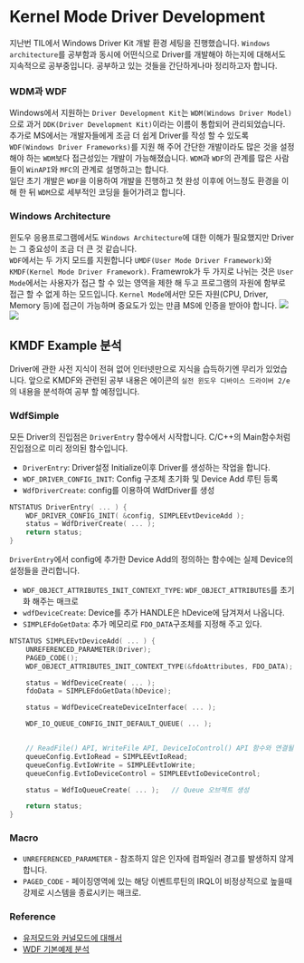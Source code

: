 # Kernel Mode Driver Development
지난번 TIL에서 Windows Driver Kit 개발 환경 세팅을 진행했습니다.
```Windows architecture```를 공부함과 동시에 어떤식으로 Driver를 개발해야 하는지에 대해서도 지속적으로 공부중입니다.
공부하고 있는 것들을 간단하게나마 정리하고자 합니다.

### WDM과 WDF
Windows에서 지원하는 ```Driver Development Kit```는 ```WDM(Windows Driver Model)```으로 과거 ```DDK(Driver Development Kit)```이라는 이름이 통합되어 관리되었습니다.
추가로 MS에서는 개발자들에게 조금 더 쉽게 Driver를 작성 할 수 있도록 ```WDF(Windows Driver Frameworks)```를 지원 해 주어 간단한 개발이라도 많은 것을 설정해야 하는 ```WDM```보다 접근성있는 개발이 가능해졌습니다. 
```WDM```과 ```WDF```의 관계를 많은 사람들이 ```WinAPI```와 ```MFC```의 관계로 설명하고는 합니다.  
일단 초기 개발은 ```WDF```을 이용하여 개발을 진행하고 첫 완성 이후에 어느정도 환경을 이해 한 뒤 ```WDM```으로 세부적인 코딩을 들어가려고 합니다.

### Windows Architecture
윈도우 응용프로그램에서도 ```Windows Architecture```에 대한 이해가 필요했지만 Driver 는 그 중요성이 조금 더 큰 것 같습니다.  
```WDF```에서는 두 가지 모드를 지원합니다 ```UMDF(User Mode Driver Framework)```와 ```KMDF(Kernel Mode Driver Framework)```.
Framewrok가 두 가지로 나뉘는 것은 ```User Mode```에서는 사용자가 접근 할 수 있는 영역을 제한 해 두고 프로그램의 자원에 함부로 접근 할 수 없게 하는 모드입니다.
```Kernel Mode```에서만 모든 자원(CPU, Driver, Memory 등)에 접근이 가능하며 중요도가 있는 만큼 MS에 인증을 받아야 합니다. 
![](TIL_img/20-07-20_Windows_Architecture.png)  
![](TIL_img/20-07-20_WindowsNT_architecture.png)

## KMDF Example 분석
Driver에 관한 사전 지식이 전혀 없어 인터넷만으로 지식을 습득하기엔 무리가 있었습니다.
앞으로 KMDF와 관련된 공부 내용은 에이콘의 ```실전 윈도우 디바이스 드라이버 2/e```의 내용을 분석하여 공부 할 예정입니다.

### WdfSimple
모든 Driver의 진입점은 ```DriverEntry``` 함수에서 시작합니다. C/C++의 Main함수처럼 진입점으로 미리 정의된 함수입니다.
* ```DriverEntry```: Driver설정 Initialize이후 Driver를 생성하는 작업을 합니다.
* ```WDF_DRIVER_CONFIG_INIT```: Config 구조체 초기화 및 Device Add 루틴 등록
* ```WdfDriverCreate```: config를 이용하여 WdfDriver를 생성   
```c
NTSTATUS DriverEntry( ... ) {
    WDF_DRIVER_CONFIG_INIT( &config, SIMPLEEvtDeviceAdd );
    status = WdfDriverCreate( ... );
    return status;
}
```

```DriverEntry```에서 config에 추가한 Device Add의 정의하는 함수에는 실제 Device의 설정들을 관리합니다.  
* ```WDF_OBJECT_ATTRIBUTES_INIT_CONTEXT_TYPE```: ```WDF_OBJECT_ATTRIBUTES```를 초기화 해주는 매크로
* ```wdfDeviceCreate```: Device를 추가 HANDLE은 hDevice에 담겨져서 나옵니다.
* ```SIMPLEFdoGetData```: 추가 메모리로 ```FDO_DATA```구조체를 지정해 주고 있다.
```c
NTSTATUS SIMPLEEvtDeviceAdd( ... ) {
    UNREFERENCED_PARAMETER(Driver);
    PAGED_CODE();
    WDF_OBJECT_ATTRIBUTES_INIT_CONTEXT_TYPE(&fdoAttributes, FDO_DATA);

    status = WdfDeviceCreate( ... );
    fdoData = SIMPLEFdoGetData(hDevice);

    status = WdfDeviceCreateDeviceInterface( ... );

    WDF_IO_QUEUE_CONFIG_INIT_DEFAULT_QUEUE( ... );


    // ReadFile() API, WriteFile API, DeviceIoControl() API 함수와 연결될 이벤트함수를 등록합니다
    queueConfig.EvtIoRead = SIMPLEEvtIoRead;
    queueConfig.EvtIoWrite = SIMPLEEvtIoWrite;
    queueConfig.EvtIoDeviceControl = SIMPLEEvtIoDeviceControl;

    status = WdfIoQueueCreate( ... );   // Queue 오브젝트 생성

    return status;
}
```
### Macro
* ```UNREFERENCED_PARAMETER``` - 참조하지 않은 인자에 컴파일러 경고를 발생하지 않게 합니다. 
* ```PAGED_CODE``` - 페이징영역에 있는 해당 이벤트루틴의  IRQL이 비정상적으로 높을때 강제로 시스템을 종료시키는 매크로.


### Reference
* [유저모드와 커널모드에 대해서](https://blockdmask.tistory.com/69) 
* [WDF 기본예제 분석](https://m.blog.naver.com/eldkrpdla121/220532740945)